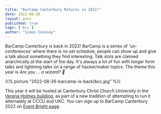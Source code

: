 ```yaml
---
title: "BarCamp Canterbury Returns in 2022!"
date: 2022-08-26
layout: post
published: true
tags: ['bcc']
author: "Simon Cooksey"
---
```


BarCamp Canterbury is back in 2022!
BarCamp is a series of 'un-conferences' where there is no set schedule, people can show up and give a talk about something they find interesting. 
Talk slots are claimed anarchically at the start of the day.
It's always a lot of fun with longer form talks and lightning talks on a range of hacker/maker topics.
The theme this year is _Are you ... a wizard? 🧙_

{{% picture "2022-08-26-barcamp-is-back/bcc.jpg" %}}
<!--more-->

This year it will be hosted at Canterbury Christ Church University in the [Verena Holmes building](https://www.canterbury.ac.uk/study-here/student-life/our-locations/canterbury-campus/verena-holmes-building), as part of a new tradition of attempting to run it alternately at CCCU and UKC.
You can sign up to BarCamp Canterbury 2022 on [Event Bright page](https://www.eventbrite.co.uk/e/barcamp-canterbury-2022-tickets-402348734897).
